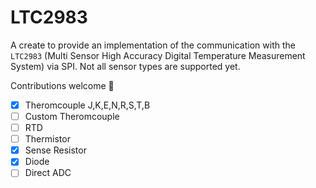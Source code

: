 LTC2983
=======

A create to provide an implementation of the communication with the
`LTC2983` (Multi Sensor High Accuracy Digital Temperature Measurement System) via
SPI. Not all sensor types are supported yet.

Contributions welcome 💪

- [x] Theromcouple J,K,E,N,R,S,T,B
- [ ] Custom Theromcouple
- [ ] RTD
- [ ] Thermistor
- [x] Sense Resistor
- [x] Diode
- [ ] Direct ADC
